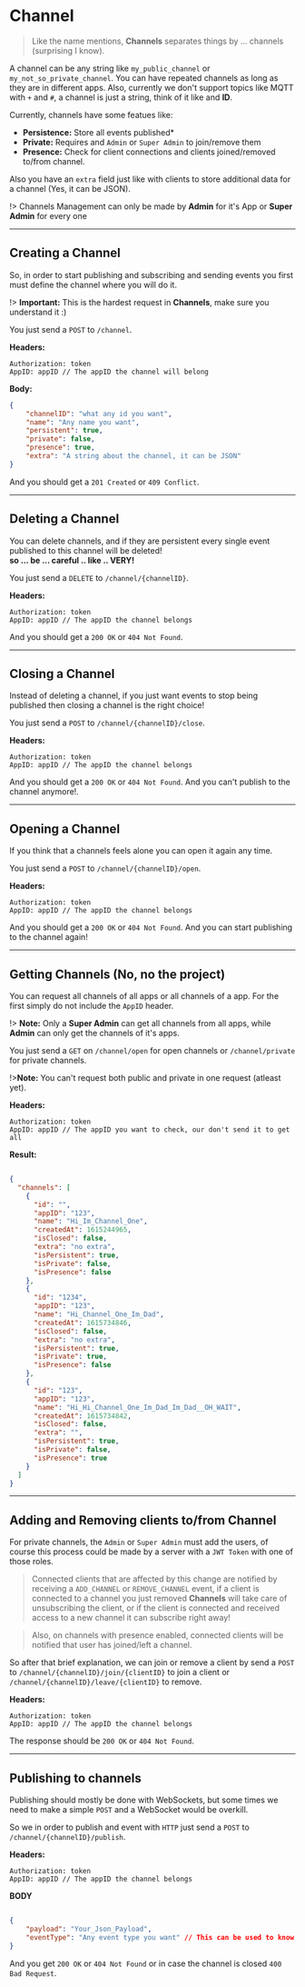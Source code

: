 # Channel

> Like the name mentions, **Channels** separates things by ... channels (surprising I know). 

A channel can be any string like `my_public_channel` or `my_not_so_private_channel`. You can have repeated channels as long as they are in different apps. Also, currently we don't support topics like MQTT with `+` and `#`, a channel is just a string, think of it like and **ID**.

Currently, channels have some featues like:

- **Persistence:** Store all events published*
- **Private:** Requires and `Admin` or `Super Admin` to join/remove them
- **Presence:** Check for client connections and clients joined/removed to/from channel.

Also you have an `extra` field just like with clients to store additional data for a channel (Yes, it can be JSON).

!> Channels Management can only be made by **Admin** for it's App or **Super Admin** for every one

___

## Creating a Channel

So, in order to start publishing and subscribing and sending events you first must define the channel where you will do it.

!> **Important:** This is the hardest request in **Channels**, make sure you understand it :) 

You just send a `POST` to `/channel`.

**Headers:**
```
Authorization: token
AppID: appID // The appID the channel will belong
```
**Body:**
```json
{
    "channelID": "what any id you want",
    "name": "Any name you want",
    "persistent": true,
    "private": false,
    "presence": true,
    "extra": "A string about the channel, it can be JSON"
}
```

And you should get a `201 Created` or `409 Conflict`.

___

## Deleting a Channel

You can delete channels, and if they are persistent every single event published to this channel will be deleted!<br> **so ... be  ... careful .. like .. VERY!**

You just send a `DELETE` to `/channel/{channelID}`.

**Headers:**
```
Authorization: token
AppID: appID // The appID the channel belongs
```

And you should get a `200 OK` or `404 Not Found`.

___

## Closing a Channel

Instead of deleting a channel, if you just want events to stop being published then closing a channel is the right choice!

You just send a `POST` to `/channel/{channelID}/close`.

**Headers:**
```
Authorization: token
AppID: appID // The appID the channel belongs
```

And you should get a `200 OK` or `404 Not Found`.
And you can't publish to the channel anymore!.

___

## Opening a Channel

If you think that a channels feels alone you can open it again any time.

You just send a `POST` to `/channel/{channelID}/open`.

**Headers:**
```
Authorization: token
AppID: appID // The appID the channel belongs
```

And you should get a `200 OK` or `404 Not Found`.
 And you can start publishing to the channel again!

___

## Getting Channels (No, no the project)

You can request all channels of all apps or all channels of a app. For the first simply do not include the `AppID` header.

!> **Note:** Only a **Super Admin** can get all channels from all apps, while **Admin** can only get the channels of it's apps.

You just send a `GET` on `/channel/open` for open channels or `/channel/private` for private channels.

!>**Note:** You can't request both public and private in one request (atleast yet).

**Headers:**
```
Authorization: token
AppID: appID // The appID you want to check, our don't send it to get all
```

**Result:**
```json

{
  "channels": [
    {
      "id": "",
      "appID": "123",
      "name": "Hi_Im_Channel_One",
      "createdAt": 1615244965,
      "isClosed": false,
      "extra": "no extra",
      "isPersistent": true,
      "isPrivate": false,
      "isPresence": false
    },
    {
      "id": "1234",
      "appID": "123",
      "name": "Hi_Channel_One_Im_Dad",
      "createdAt": 1615734846,
      "isClosed": false,
      "extra": "no extra",
      "isPersistent": true,
      "isPrivate": true,
      "isPresence": false
    },
    {
      "id": "123",
      "appID": "123",
      "name": "Hi_Hi_Channel_One_Im_Dad_Im_Dad__OH_WAIT",
      "createdAt": 1615734842,
      "isClosed": false,
      "extra": "",
      "isPersistent": true,
      "isPrivate": false,
      "isPresence": true
    }
  ]
}

```

___

## Adding and Removing clients to/from Channel

For private channels, the `Admin` or `Super Admin` must add the users, of course this process could be made by a server with a `JWT Token` with one of those roles.

> Connected clients that are affected by this change are notified by receiving a `ADD_CHANNEL` or `REMOVE_CHANNEL` event, if a client is connected to a channel you just removed **Channels** will take care of unsubscribing the client, or if the client is connected and received access to a new channel it can subscribe right away!

> Also, on channels with presence enabled, connected clients will be notified that user has joined/left a channel.

So after that brief explanation, we can join or remove a client by send a `POST` to `/channel/{channelID}/join/{clientID}` to join a client or `/channel/{channelID}/leave/{clientID}` to remove.

**Headers:**
```
Authorization: token
AppID: appID // The appID the channel belongs
```

The response should be `200 OK` or `404 Not Found`.

___

## Publishing to channels

Publishing should mostly be done with WebSockets, but  some times we need to make a simple `POST` and a WebSocket would be overkill.

So we in order to publish and event with `HTTP` just send a `POST` to `/channel/{channelID}/publish`.

**Headers:**
```
Authorization: token
AppID: appID // The appID the channel belongs
```

**BODY**

```json

{
	"payload": "Your_Json_Payload",
	"eventType": "Any event type you want" // This can be used to know what to expect from the payload
}

```

And you get `200 OK` or `404 Not Found` or in case the channel is closed `400 Bad Request`.